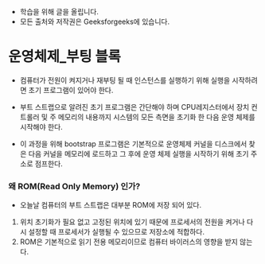 - 학습을 위해 글을 올립니다.
- 모든 출처와 저작권은 Geeksforgeeks에 있습니다.

[^출처]: https://www.geeksforgeeks.org/



# 운영체제_부팅 블록

- 컴퓨터가 전원이 켜지거나 재부팅 될 때 인스턴스를 실행하기 위해 실행을 시작하려면 초기 프로그램이 있어야 한다.
- 부트 스트랩으로 알려진 초기 프로그램은 간단해야 하며  CPU레지스터에서 장치 컨트롤러 및 주 메모리의 내용까지 시스템의 모든 측면을 초기화 한 다음 운영 체제를 시작해야 한다.

- 이 과정을 위해 bootstrap 프로그램은 기본적으로 운영체제 커널을 디스크에서 찾은 다음 커널을 메모리에 로드하고 그 후에 운영 체제 실행을 시작하기 위해 초기 주소로 점프한다.



### 왜 ROM(Read Only Memory) 인가?

- 오늘날 컴퓨터의 부트 스트랩은 대부분 ROM에 저장 되어 있다.

1. 위치 초기화가 필요 없고 고정된 위치에 있기 때문에 프로세서의 전원을 켜거나 다시 설정할 때 프로세서가 실행될 수 있으므로 저장소에 적합하다.
2. ROM은 기본적으로 읽기 전용 메모리이므로 컴퓨터 바이러스의 영향을 받지 않는다.